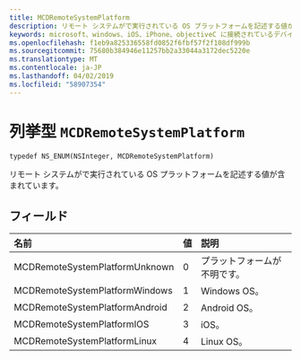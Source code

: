 ```yaml
---
title: MCDRemoteSystemPlatform
description: リモート システムがで実行されている OS プラットフォームを記述する値が含まれています。
keywords: microsoft、windows、iOS、iPhone、objectiveC に接続されているデバイス、プロジェクトのローマ
ms.openlocfilehash: f1eb9a825336558fd0852f6fbf57f2f108df999b
ms.sourcegitcommit: 75680b384946e11257bb2a33044a3172dec5220e
ms.translationtype: MT
ms.contentlocale: ja-JP
ms.lasthandoff: 04/02/2019
ms.locfileid: "58907354"
---
```

# <a name="enum-mcdremotesystemplatform"></a>列挙型 `MCDRemoteSystemPlatform` 

```
typedef NS_ENUM(NSInteger, MCDRemoteSystemPlatform)
```  
リモート システムがで実行されている OS プラットフォームを記述する値が含まれています。 

## <a name="fields"></a>フィールド

| 名前                              | 値 | 説明                    |
|:----------------------------------|:------|:-------------------------------|
| MCDRemoteSystemPlatformUnknown | 0 | プラットフォームが不明です。
| MCDRemoteSystemPlatformWindows | 1 | Windows OS。 |
| MCDRemoteSystemPlatformAndroid | 2 | Android OS。 |
| MCDRemoteSystemPlatformIOS | 3 | iOS。 |
| MCDRemoteSystemPlatformLinux | 4 | Linux OS。 |
